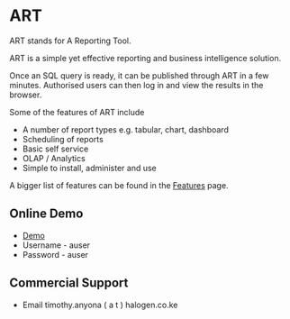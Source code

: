 # ART
ART stands for A Reporting Tool.

ART is a simple yet effective reporting and business intelligence solution.

Once an SQL query is ready, it can be published through ART in a few minutes. Authorised users can then log in and view the results in the browser.

Some of the features of ART include

* A number of report types e.g. tabular, chart, dashboard
* Scheduling of reports
* Basic self service
* OLAP / Analytics
* Simple to install, administer and use

A bigger list of features can be found in the [Features](https://sourceforge.net/p/art/wiki/Features/) page.

## Online Demo

* [Demo](https://art-demo.lon-1.paas.massivegrid.net/art/)
* Username - auser
* Password - auser

## Commercial Support

* Email timothy.anyona ( a t ) halogen.co.ke
